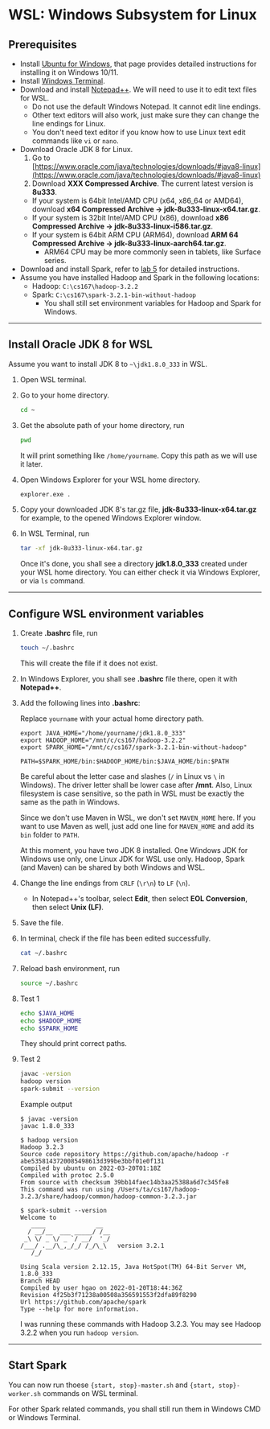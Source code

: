 # WSL: Windows Subsystem for Linux

## Prerequisites

* Install [Ubuntu for Windows](https://ubuntu.com/wsl), that page provides detailed instructions for installing it on Windows 10/11.
* Install [Windows Terminal](https://apps.microsoft.com/store/detail/windows-terminal/9N0DX20HK701?hl=en-us&gl=US).
* Download and install [Notepad++](https://notepad-plus-plus.org/downloads/). We will need to use it to edit text files for WSL.
  * Do not use the default Windows Notepad. It cannot edit line endings.
  * Other text editors will also work, just make sure they can change the line endings for Linux.
  * You don't need text editor if you know how to use Linux text edit commands like `vi` or `nano`.
* Download Oracle JDK 8 for Linux.
  1. Go to [https://www.oracle.com/java/technologies/downloads/#java8-linux](https://www.oracle.com/java/technologies/downloads/#java8-linux)
  2. Download **XXX Compressed Archive**. The current latest version is **8u333**.
  * If your system is 64bit Intel/AMD CPU (x64, x86_64 or AMD64), download **x64 Compressed Archive &rarr; jdk-8u333-linux-x64.tar.gz**.
  * If your system is 32bit Intel/AMD CPU (x86), download **x86 Compressed Archive &rarr; jdk-8u333-linux-i586.tar.gz**.
  * If your system is 64bit ARM CPU (ARM64), download **ARM 64 Compressed Archive &rarr; jdk-8u333-linux-aarch64.tar.gz**.
    * ARM64 CPU may be more commonly seen in tablets, like Surface series.
* Download and install Spark, refer to [lab 5](./CS167-Lab5.md) for detailed instructions.
* Assume you have installed Hadoop and Spark in the following locations:
  * Hadoop: `C:\cs167\hadoop-3.2.2`
  * Spark: `C:\cs167\spark-3.2.1-bin-without-hadoop`
    * You shall still set environment variables for Hadoop and Spark for Windows.

---

## Install Oracle JDK 8 for WSL

Assume you want to install JDK 8 to `~\jdk1.8.0_333` in WSL.

1. Open WSL terminal.
2. Go to your home directory.

    ```bash
    cd ~
    ```

3. Get the absolute path of your home directory, run

    ```bash
    pwd
    ```

    It will print something like `/home/yourname`. Copy this path as we will use it later.

4. Open Windows Explorer for your WSL home directory.

    ```bash
    explorer.exe .
    ```

5. Copy your downloaded JDK 8's tar.gz file, **jdk-8u333-linux-x64.tar.gz** for example, to the opened Windows Explorer window.

6. In WSL Terminal, run

    ```bash
    tar -xf jdk-8u333-linux-x64.tar.gz
    ```

    Once it's done, you shall see a directory **jdk1.8.0_333** created under your WSL home directory. You can either check it via Windows Explorer, or via `ls` command.

---

## Configure WSL environment variables

1. Create **.bashrc** file, run

    ```bash
    touch ~/.bashrc
    ```

    This will create the file if it does not exist.

2. In Windows Explorer, you shall see **.bashrc** file there, open it with **Notepad++**.

3. Add the following lines into **.bashrc**:

    Replace `yourname` with your actual home directory path.

    ```text
    export JAVA_HOME="/home/yourname/jdk1.8.0_333"
    export HADOOP_HOME="/mnt/c/cs167/hadoop-3.2.2"
    export SPARK_HOME="/mnt/c/cs167/spark-3.2.1-bin-without-hadoop"

    PATH=$SPARK_HOME/bin:$HADOOP_HOME/bin:$JAVA_HOME/bin:$PATH
    ```

    Be careful about the letter case and slashes (`/` in Linux vs `\` in Windows). The driver letter shall be lower case after **/mnt**. Also, Linux filesystem is case sensitive, so the path in WSL must be exactly the same as the path in Windows.

    Since we don't use Maven in WSL, we don't set `MAVEN_HOME` here. If you want to use Maven as well, just add one line for `MAVEN_HOME` and add its `bin` folder to `PATH`.

    At this moment, you have two JDK 8 installed. One Windows JDK for Windows use only, one Linux JDK for WSL use only. Hadoop, Spark (and Maven) can be shared by both Windows and WSL.

4. Change the line endings from `CRLF` (`\r\n`) to `LF` (`\n`).
    * In Notepad++'s toolbar, select **Edit**, then select **EOL Conversion**, then select **Unix (LF)**.

5. Save the file.

6. In terminal, check if the file has been edited successfully.

    ```bash
    cat ~/.bashrc
    ```

7. Reload bash environment, run

    ```bash
    source ~/.bashrc
    ```

8. Test 1

    ```bash
    echo $JAVA_HOME
    echo $HADOOP_HOME
    echo $SPARK_HOME
    ```

    They should print correct paths.

9. Test 2

    ```bash
    javac -version
    hadoop version
    spark-submit --version
    ```

    Example output

    ```console
    $ javac -version
    javac 1.8.0_333

    $ hadoop version
    Hadoop 3.2.3
    Source code repository https://github.com/apache/hadoop -r abe5358143720085498613d399be3bbf01e0f131
    Compiled by ubuntu on 2022-03-20T01:18Z
    Compiled with protoc 2.5.0
    From source with checksum 39bb14faec14b3aa25388a6d7c345fe8
    This command was run using /Users/ta/cs167/hadoop-3.2.3/share/hadoop/common/hadoop-common-3.2.3.jar

    $ spark-submit --version
    Welcome to
       ____              __
      / __/__  ___ _____/ /__
     _\ \/ _ \/ _ `/ __/  '_/
    /___/ .__/\_,_/_/ /_/\_\   version 3.2.1
       /_/
                            
    Using Scala version 2.12.15, Java HotSpot(TM) 64-Bit Server VM, 1.8.0_333
    Branch HEAD
    Compiled by user hgao on 2022-01-20T18:44:36Z
    Revision 4f25b3f71238a00508a356591553f2dfa89f8290
    Url https://github.com/apache/spark
    Type --help for more information.    
    ```

    I was running these commands with Hadoop 3.2.3. You may see Hadoop 3.2.2 when you run `hadoop version`.

---

## Start Spark

You can now run thoese `{start, stop}-master.sh` and `{start, stop}-worker.sh` commands on WSL terminal.

For other Spark related commands, you shall still run them in Windows CMD or Windows Terminal.
